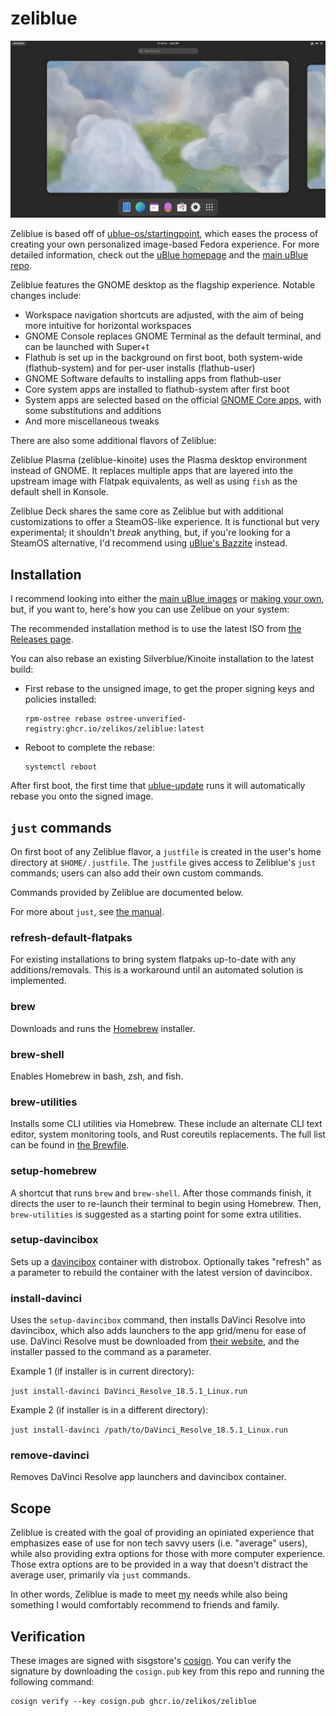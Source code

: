 # zeliblue

![Zeliblue Desktop](/repo_content/desktop1.webp?raw=true)

Zeliblue is based off of [ublue-os/startingpoint](https://github.com/ublue-os/startingpoint), which eases the process of creating your own personalized image-based Fedora experience. For more detailed information, check out the [uBlue homepage](https://universal-blue.org/) and the [main uBlue repo](https://github.com/ublue-os/main/).

Zeliblue features the GNOME desktop as the flagship experience. Notable changes include:

- Workspace navigation shortcuts are adjusted, with the aim of being more intuitive for horizontal workspaces
- GNOME Console replaces GNOME Terminal as the default terminal, and can be launched with Super+t
- Flathub is set up in the background on first boot, both system-wide (flathub-system) and for per-user installs (flathub-user)
- GNOME Software defaults to installing apps from flathub-user
- Core system apps are installed to flathub-system after first boot
- System apps are selected based on the official [GNOME Core apps](https://apps.gnome.org/), with some substitutions and additions
- And more miscellaneous tweaks

There are also some additional flavors of Zeliblue:

Zeliblue Plasma (zeliblue-kinoite) uses the Plasma desktop environment instead of GNOME. It replaces multiple apps that are layered into the upstream image with Flatpak equivalents, as well as using `fish` as the default shell in Konsole.

Zeliblue Deck shares the same core as Zeliblue but with additional customizations to offer a SteamOS-like experience. It is functional but very experimental; it shouldn't *break* anything, but, if you're looking for a SteamOS alternative, I'd recommend using [uBlue's Bazzite](https://github.com/ublue-os/bazzite) instead.

## Installation

I recommend looking into either the [main uBlue images](https://universal-blue.org/images/) or [making your own](https://universal-blue.org/tinker/make-your-own/), but, if you want to, here's how you can use Zelibue on your system:

The recommended installation method is to use the latest ISO from [the Releases page](https://github.com/zelikos/zeliblue/releases/tag/auto-iso).

You can also rebase an existing Silverblue/Kinoite installation to the latest build:

- First rebase to the unsigned image, to get the proper signing keys and policies installed:
  ```
  rpm-ostree rebase ostree-unverified-registry:ghcr.io/zelikos/zeliblue:latest
  ```
- Reboot to complete the rebase:
  ```
  systemctl reboot
  ```

After first boot, the first time that [ublue-update]() runs it will automatically rebase you onto the signed image.

## `just` commands

On first boot of any Zeliblue flavor, a `justfile` is created in the user's home directory at `$HOME/.justfile`. The `justfile` gives access to Zeliblue's `just` commands; users can also add their own custom commands.

Commands provided by Zeliblue are documented below.

For more about `just`, see [the manual](https://just.systems/man/en/).

### refresh-default-flatpaks

For existing installations to bring system flatpaks up-to-date with any additions/removals. This is a workaround until an automated solution is implemented.

### brew

Downloads and runs the [Homebrew](https://brew.sh/) installer.

### brew-shell

Enables Homebrew in bash, zsh, and fish.

### brew-utilities

Installs some CLI utilities via Homebrew. These include an alternate CLI text editor, system monitoring tools, and Rust coreutils replacements. The full list can be found in [the Brewfile](/config/files/shared/share/zeliblue/Brewfile).

### setup-homebrew

A shortcut that runs `brew` and `brew-shell`. After those commands finish, it directs the user to re-launch their terminal to begin using Homebrew. Then, `brew-utilities` is suggested as a starting point for some extra utilities.

### setup-davincibox

Sets up a [davincibox](https://github.com/zelikos/davincibox) container with distrobox. Optionally takes "refresh" as a parameter to rebuild the container with the latest version of davincibox.

### install-davinci

Uses the `setup-davincibox` command, then installs DaVinci Resolve into davincibox, which also adds launchers to the app grid/menu for ease of use. DaVinci Resolve must be downloaded from [their website](https://www.blackmagicdesign.com/products/davinciresolve), and the installer passed to the command as a parameter.

Example 1 (if installer is in current directory):

`just install-davinci DaVinci_Resolve_18.5.1_Linux.run`

Example 2 (if installer is in a different directory):

`just install-davinci /path/to/DaVinci_Resolve_18.5.1_Linux.run`

### remove-davinci

Removes DaVinci Resolve app launchers and davincibox container.

## Scope

Zeliblue is created with the goal of providing an opiniated experience that emphasizes ease of use for non tech savvy users (i.e. "average" users), while also providing extra options for those with more computer experience. Those extra options are to be provided in a way that doesn't distract the average user, primarily via `just` commands.

In other words, Zeliblue is made to meet [my](https://github.com/zelikos) needs while also being something I would comfortably recommend to friends and family.

## Verification

These images are signed with sisgstore's [cosign](https://docs.sigstore.dev/cosign/overview/). You can verify the signature by downloading the `cosign.pub` key from this repo and running the following command:

    cosign verify --key cosign.pub ghcr.io/zelikos/zeliblue
